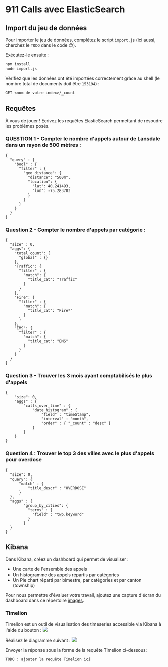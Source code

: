# 911 Calls avec ElasticSearch

## Import du jeu de données

Pour importer le jeu de données, complétez le script `import.js` (ici aussi, cherchez le `TODO` dans le code :wink:).

Exécutez-le ensuite :

```bash
npm install
node import.js
```

Vérifiez que les données ont été importées correctement grâce au shell (le nombre total de documents doit être `153194`) :

```
GET <nom de votre index>/_count
```

## Requêtes

À vous de jouer ! Écrivez les requêtes ElasticSearch permettant de résoudre les problèmes posés.

### QUESTION 1 - Compter le nombre d'appels autour de Lansdale dans un rayon de 500 mètres : 

```
{
  "query" : {
    "bool" : {
      "filter" : {
        "geo_distance": {
          "distance": "500m",
          "location": {
            "lat": 40.241493,
            "lon": -75.283783
          }
        }
      }
    }
  }
}
```

### Question 2 - Compter le nombre d'appels par catégorie :

```
{
  "size" : 0,
  "aggs": {
    "total_count": {
      "global" : {}
    },
    "Traffic": {
      "filter" : {
        "match": {
          "title_cat": "Traffic"
        } 
      }
    },
    "Fire": {
      "filter" : {
        "match": {
          "title_cat": "Fire*"
        } 
      }
    },
    "EMS": {
      "filter" : {
        "match": {
          "title_cat": "EMS"
        } 
      }
    }
  }
}
```

### Question 3 - Trouver les 3 mois ayant comptabilisés le plus d'appels 

```
{
    "size": 0,
    "aggs" : {
        "calls_over_time" : {
            "date_histogram" : {
                "field" : "timeStamp",
                "interval" : "month",
                "order" : { "_count" : "desc" }
            }
        }
    }
}
```

### Question 4 : Trouver le top 3 des villes avec le plus d'appels pour overdose

```
{
  "size": 0,
  "query": {
      "match" : {
          "title_descr" : "OVERDOSE"
      }
  },
  "aggs" : {
        "group_by_cities": {
          "terms" : {
            "field" : "twp.keyword"
          }
        }
  }
}
```

## Kibana

Dans Kibana, créez un dashboard qui permet de visualiser :

* Une carte de l'ensemble des appels
* Un histogramme des appels répartis par catégories
* Un Pie chart réparti par bimestre, par catégories et par canton (township)

Pour nous permettre d'évaluer votre travail, ajoutez une capture d'écran du dashboard dans ce répertoire [images](images).

### Timelion
Timelion est un outil de visualisation des timeseries accessible via Kibana à l'aide du bouton : ![](images/timelion.png)

Réalisez le diagramme suivant :
![](images/timelion-chart.png)

Envoyer la réponse sous la forme de la requête Timelion ci-dessous:  

```
TODO : ajouter la requête Timelion ici
```
